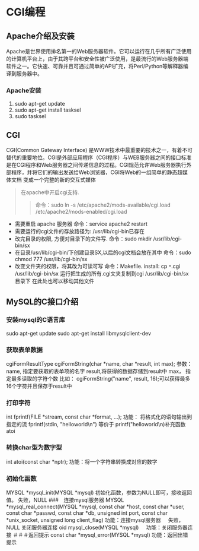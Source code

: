 # CGI编程
## Apache介绍及安装
Apache是世界使用排名第一的Web服务器软件。它可以运行在几乎所有广泛使用的计算机平台上，由于其跨平台和安全性被广泛使用，是最流行的Web服务器端软件之一。它快速、可靠并且可通过简单的API扩充，将Perl/Python等解释器编译到服务器中。
### Apache安装
1. sudo apt-get update
2. sudo apt-get install tasksel
3. sudo tasksel
## CGI
CGI(Common Gateway Interface) 是WWW技术中最重要的技术之一，有着不可替代的重要地位。CGI是外部应用程序（CGI程序）与WEB服务器之间的接口标准
是在CGI程序和Web服务器之间传递信息的过程。CGI规范允许Web服务器执行外部程序，并将它们的输出发送给Web浏览器，CGI将Web的一组简单的静态超媒体文档
变成一个完整的新的交互式媒体
>在apache中开启cgi支持.
>>命令：sudo ln -s /etc/apache2/mods-available/cgi.load /etc/apache2/mods-enabled/cgi.load
* 需要重启 apache 服务器
命令：service apache2 restart
* 需要运行的cgi文件的存放路径为:
/usr/lib/cgi-bin已存在
* 改完目录的权限, 方便对目录下的文件写.
命令：sudo mkdir /usr/lib/cgi-bin/sx
* 在目录/usr/lib/cgi-bin/下创建目录SX,以后的cgi文档会放在其中
命令：sudo chmod 777 /usr/lib/cgi-bin/sx
*  改变文件夹的权限，将其改为可读可写
命令：Makefile.
install:
cp `*`.cgi /usr/lib/cgi-bin/sx
运行把生成的所有.cgi文夹复制到cgi /usr/lib/cgi-bin/sx目录下
在此处也可以移动其他文件
## MySQL的C接口介绍
### 安装mysql的C语言库
sudo apt-get update
sudo apt-get install libmysqlclient-dev
### 获取表单数据
cgiFormResultType   cgiFormString(char *name, char *result, int max);
参数：  name, 指定要获取的表单项的名字
       result,将获得的数据存储到result中
       max， 指定最多读取的字符个数
比如： cgiFormString("name", result,  16);可以获得最多16个字符并且保存于result中
### 打印字符
int fprintf(FILE *stream, const char *format, ...);
功能： 将格式化的语句输出到指定的流
fprintf(stdin, "helloworld\n")  等价于 printf("helloworld\n)补充函数atoi
### 转换char型为数字型
int atoi(const char *nptr);
功能：将一个字符串转换成对应的数字
### 初始化函数
MYSQL *mysql_init(MYSQL *mysql)
初始化函数，参数为NULL即可，接收返回值。
失败，NULL
###　连接mysql服务器
MYSQL *mysql_real_connect(MYSQL *mysql, const char *host, const char *user, const char *passwd, const char *db, unsigned int port, const char *unix_socket, unsigned long client_flag)
功能：连接mysql服务器
      失败，NULL
关闭服务器连接
oid mysql_close(MYSQL *mysql)     功能：关闭服务器连接
＃＃＃返回提示
const char *mysql_error(MYSQL *mysql)
功能：返回出错提示
